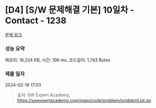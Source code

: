 # [D4] [S/W 문제해결 기본] 10일차 - Contact - 1238 

[문제 링크](https://swexpertacademy.com/main/code/problem/problemDetail.do?contestProbId=AV15B1cKAKwCFAYD) 

### 성능 요약

메모리: 18,224 KB, 시간: 106 ms, 코드길이: 1,743 Bytes

### 제출 일자

2024-02-16 17:03



> 출처: SW Expert Academy, https://swexpertacademy.com/main/code/problem/problemList.do